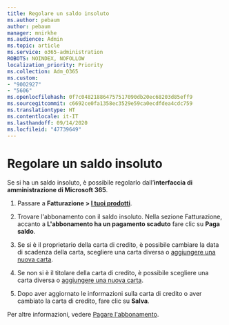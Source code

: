 ```yaml
---
title: Regolare un saldo insoluto
ms.author: pebaum
author: pebaum
manager: mnirkhe
ms.audience: Admin
ms.topic: article
ms.service: o365-administration
ROBOTS: NOINDEX, NOFOLLOW
localization_priority: Priority
ms.collection: Adm_O365
ms.custom:
- "9002927"
- "5606"
ms.openlocfilehash: 0f7c048218864757517090db20ec68203d85eff9
ms.sourcegitcommit: c6692ce0fa1358ec3529e59ca0ecdfdea4cdc759
ms.translationtype: HT
ms.contentlocale: it-IT
ms.lasthandoff: 09/14/2020
ms.locfileid: "47739649"
---
```

# <a name="settle-an-outstanding-balance"></a>Regolare un saldo insoluto

Se si ha un saldo insoluto, è possibile regolarlo dall’**interfaccia di amministrazione di Microsoft 365**.

1. Passare a **Fatturazione > [I tuoi prodotti](https://go.microsoft.com/fwlink/p/?linkid=842054)**.

2. Trovare l'abbonamento con il saldo insoluto. Nella sezione Fatturazione, accanto a **L'abbonamento ha un pagamento scaduto** fare clic su **Paga saldo**.

3. Se si è il proprietario della carta di credito, è possibile cambiare la data di scadenza della carta, scegliere una carta diversa o [aggiungere una nuova carta](https://docs.microsoft.com/microsoft-365/commerce/billing-and-payments/manage-payment-methods?view=o365-worldwide).

4. Se non si è il titolare della carta di credito, è possibile scegliere una carta diversa o [aggiungere una nuova carta](https://docs.microsoft.com/microsoft-365/commerce/billing-and-payments/manage-payment-methods?view=o365-worldwide).

5. Dopo aver aggiornato le informazioni sulla carta di credito o aver cambiato la carta di credito, fare clic su **Salva**.

Per altre informazioni, vedere [Pagare l'abbonamento](https://docs.microsoft.com/microsoft-365/commerce/billing-and-payments/pay-for-your-subscription?view=o365-worldwide).
